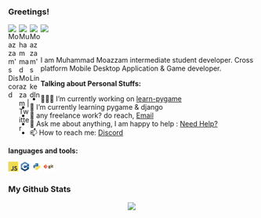### Greetings!

<a href="https://discordapp.com/users/791684658551193640">
  <img align="left" alt="Moazzam's Discord" width="22px" src="https://raw.githubusercontent.com/peterthehan/peterthehan/master/assets/discord.svg" />
</a>
<a href="https://twitter.com/Moazzam_125">
  <img align="left" alt="Muhammad Moazzam | Twitter" width="22px" src="https://raw.githubusercontent.com/peterthehan/peterthehan/master/assets/twitter.svg" />
</a>
<a href="https://www.linkedin.com/in/muhammad-moazzam-773521191/">
  <img align="left" alt="Moazzam's LinkedIn" width="22px" src="https://raw.githubusercontent.com/peterthehan/peterthehan/master/assets/linkedin.svg" />
</a>

![](https://visitor-badge.glitch.me/badge?page_id=moazzam125)

<br />

I am Muhammad Moazzam intermediate student developer. Cross platform Mobile Desktop Application & Game developer.

**Talking about Personal Stuffs:**

- 👨🏽‍💻 I’m currently working on [learn-pygame](https://github.com/moazzam125/learn-pygame)
- 🌱 I’m currently learning pygame & django
- 💼 any freelance work? do reach, [Email](mailto:moazzam.12@outlook.com)
- 💬 Ask me about anything, I am happy to help : [Need Help?](https://moazzam125.github.io/contact/)
- 📫 How to reach me: [Discord](https://discordapp.com/users/791684658551193640)

**languages and tools:**  

<code><img height="20" src="https://raw.githubusercontent.com/github/explore/80688e429a7d4ef2fca1e82350fe8e3517d3494d/topics/javascript/javascript.png"></code>
<code><img height="20" src="https://raw.githubusercontent.com/github/explore/80688e429a7d4ef2fca1e82350fe8e3517d3494d/topics/cpp/cpp.png"></code>
<code><img height="20" src="https://raw.githubusercontent.com/github/explore/80688e429a7d4ef2fca1e82350fe8e3517d3494d/topics/python/python.png"></code>
<code><img height="20" src="https://raw.githubusercontent.com/github/explore/80688e429a7d4ef2fca1e82350fe8e3517d3494d/topics/git/git.png"></code>

### My Github Stats
<p align="center"> <img src="https://github-readme-stats.vercel.app/api?username=moazzam125&include_all_commits=true&count_private=true&show_icons=true alt="moazzam125" />